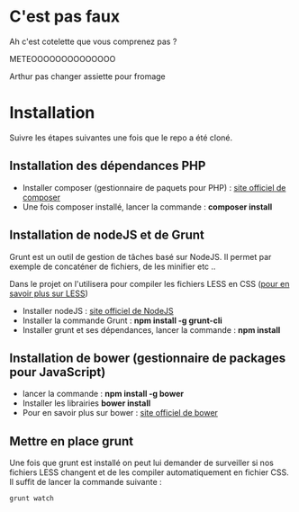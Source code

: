 # C'est pas faux

Ah c'est cotelette que vous comprenez pas ?

METEOOOOOOOOOOOOOO

Arthur pas changer assiette pour fromage

# Installation

Suivre les étapes suivantes une fois que le repo a été cloné.

## Installation des dépendances PHP

* Installer composer (gestionnaire de paquets pour PHP) : [site officiel de composer](https://getcomposer.org/)
* Une fois composer installé, lancer la commande : **composer install**

## Installation de nodeJS et de Grunt

Grunt est un outil de gestion de tâches basé sur NodeJS. Il permet par exemple de concaténer de fichiers, de les minifier etc ..

Dans le projet on l'utilisera pour compiler les fichiers LESS en CSS ([pour en savoir plus sur LESS](http://lesscss.org/))

* Installer nodeJS : [site officiel de NodeJS](http://nodejs.org/)
* Installer la commande Grunt : **npm install -g grunt-cli**
* Installer grunt et ses dépendances, lancer la commande : **npm install**

## Installation de bower (gestionnaire de packages pour JavaScript)

* lancer la commande : **npm install -g bower**
* Installer les librairies **bower install**
* Pour en savoir plus sur bower : [site officiel de bower](http://bower.io/)

## Mettre en place grunt

Une fois que grunt est installé on peut lui demander de surveiller si nos fichiers LESS changent et de les compiler 
automatiquement en fichier CSS. Il suffit de lancer la commande suivante : 

    grunt watch